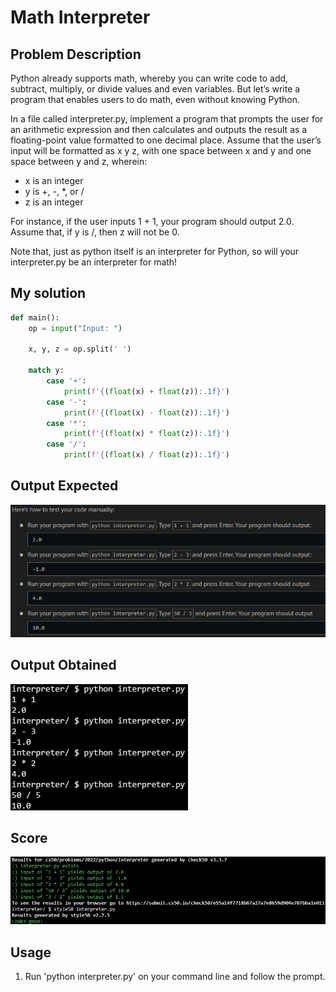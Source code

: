 # Math Interpreter

## Problem Description

Python already supports math, whereby you can write code to add, subtract, multiply, or divide values and even variables. But let’s write a program that enables users to do math, even without knowing Python.

In a file called interpreter.py, implement a program that prompts the user for an arithmetic expression and then calculates and outputs the result as a floating-point value formatted to one decimal place. Assume that the user’s input will be formatted as x y z, with one space between x and y and one space between y and z, wherein:

- x is an integer
- y is +, -, *, or /
- z is an integer


For instance, if the user inputs 1 + 1, your program should output 2.0. Assume that, if y is /, then z will not be 0.

Note that, just as python itself is an interpreter for Python, so will your interpreter.py be an interpreter for math!

## My solution

```python
def main():
    op = input("Input: ")

    x, y, z = op.split(' ')

    match y:
        case '+':
            print(f'{(float(x) + float(z)):.1f}')
        case '-':
            print(f'{(float(x) - float(z)):.1f}')
        case '*':
            print(f'{(float(x) * float(z)):.1f}')
        case '/':
            print(f'{(float(x) / float(z)):.1f}')
```

## Output Expected

![Output expected](./resources/output_expected.png)

## Output Obtained

![As expected](./resources/output_obtained.png)

## Score

![All good](./resources/score.png)

## Usage

1. Run 'python interpreter.py' on your command line and follow the prompt.